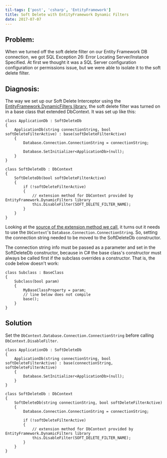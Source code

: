 ```yaml
---
til-tags: ['post', 'csharp', 'EntityFramework']
title: Soft Delete with EntityFramework Dynamic Filters
date: 2017-07-07
---
```


## Problem: 

When we turned off the soft delete filter on our Entity Framework DB connection, we got SQL Exception 26: Error Locating Server/Instance Specified. At first we thought it was a SQL Server configuration configuration or permissions issue, but we were able to isolate it to the soft delete filter. 

## Diagnosis: 

The way we set up our Soft Delete Interceptor using the [EntityFramework.DynamicFilters library](https://github.com/jcachat/EntityFramework.DynamicFilters), the soft delete filter was turned on in a base class that extended DbContext. It was set up like this:

```
class ApplicationDb : SoftDeleteDb 
{
	ApplicationDb(string connectionString, bool softDeleteFilterActive) : base(softDeleteFilterActive)
	{
		Database.Connection.ConnectionString = connectionString;
	
		Database.SetInitializer<ApplicationDb>(null);
	}
}

class SoftDeleteDb : DbContext 
{
	SoftDeleteDb(bool softDeleteFilterActive) 
	{
		if (!softDeleteFilterActive) 
		{
			// extension method for DbContext provided by EntityFramework.DynamicFilters library
            this.DisableFilter(SOFT_DELETE_FILTER_NAME);
		}
	}
}
```

Looking at the [source of the extension method we call](https://github.com/jcachat/EntityFramework.DynamicFilters/blob/8a4ce20782eaf2b627b5bd4e4150956e596e7468/src/EntityFramework.DynamicFilters/DynamicFilterExtensions.cs), it turns out it needs to use the `DbContext`'s `Database.Connection.ConnectionString`.  So, setting the connection string needed to be moved to the SoftDeleteDb constructor. 

The connection string info must be passed as a parameter and set in the SoftDeleteDb constructor, because in C# the base class's constructor must always be called first if the subclass overrides a constructor. That is, the code below doesn't work:

```
class Subclass : BaseClass 
{
	Subclass(bool param) 
	{
		MyBaseClassProperty = param;
		// line below does not compile
		base();
	}	
}
```

## Solution

Set the `DbContext.Database.Connection.ConnectionString` before calling `DbContext.DisableFilter`. 

```
class ApplicationDb : SoftDeleteDb 
{
	ApplicationDb(string connectionString, bool softDeleteFilterActive) : base(connectionString, softDeleteFilterActive)
	{	
		Database.SetInitializer<ApplicationDb>(null);
	}
}

class SoftDeleteDb : DbContext 
{
	SoftDeleteDb(string connectionString, bool softDeleteFilterActive) 
	{
		Database.Connection.ConnectionString = connectionString;

		if (!softDeleteFilterActive) 
		{
			// extension method for DbContext provided by EntityFramework.DynamicFilters library
            this.DisableFilter(SOFT_DELETE_FILTER_NAME);
		}
	}
}
```